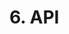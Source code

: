 # 6. API

<swagger-ui src= "https://raw.githubusercontent.com/TenitilovaD/otus_sa_onlyrobots/main/docs/assets/DaryaTenitilova-only_robots_api-1-resolved.yaml" />
